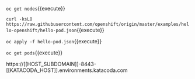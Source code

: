 `oc get nodes`{{execute}}


`curl -ksLO https://raw.githubusercontent.com/openshift/origin/master/examples/hello-openshift/hello-pod.json`{{execute}}


`oc apply -f hello-pod.json`{{execute}}


`oc get pods`{{execute}}


https://[[HOST_SUBDOMAIN]]-8443-[[KATACODA_HOST]].environments.katacoda.com
